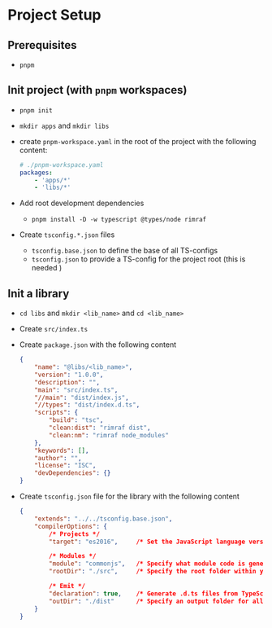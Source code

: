 # Project Setup

## Prerequisites
-   `pnpm`

## Init project (with `pnpm` workspaces)
-   `pnpm init`
-   `mkdir apps` and `mkdir libs`
-   create `pnpm-workspace.yaml` in the root of the project with the following
    content:
    ```yaml
    # ./pnpm-workspace.yaml
    packages:
        - 'apps/*'
        - 'libs/*'
    ```
-   Add root development dependencies
    -   `pnpm install -D -w typescript @types/node rimraf`

-   Create `tsconfig.*.json` files
    -   `tsconfig.base.json` to define the base of all TS-configs
    -   `tsconfig.json` to provide a TS-config for the project root
        (this is needed )


## Init a library
-   `cd libs` and `mkdir <lib_name>` and `cd <lib_name>`

-   Create `src/index.ts`

-   Create `package.json` with the following content
    ```json
    {
        "name": "@libs/<lib_name>",
        "version": "1.0.0",
        "description": "",
        "main": "src/index.ts",
        "//main": "dist/index.js",
        "//types": "dist/index.d.ts",
        "scripts": {
            "build": "tsc",
            "clean:dist": "rimraf dist",
            "clean:nm": "rimraf node_modules"
        },
        "keywords": [],
        "author": "",
        "license": "ISC",
        "devDependencies": {}
    }
    ```

-   Create `tsconfig.json` file for the library with the following content
    ```json
    {
        "extends": "../../tsconfig.base.json",
        "compilerOptions": {
            /* Projects */
            "target": "es2016",     /* Set the JavaScript language version for emitted JavaScript and include compatible library declarations. */

            /* Modules */
            "module": "commonjs",   /* Specify what module code is generated. */
            "rootDir": "./src",     /* Specify the root folder within your source files. */

            /* Emit */
            "declaration": true,    /* Generate .d.ts files from TypeScript and JavaScript files in your project. */
            "outDir": "./dist"      /* Specify an output folder for all emitted files. */
        }
    }
    ```
